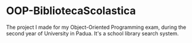 # OOP-BibliotecaScolastica
The project I made for my Object-Oriented Programming exam, during the second year of University in Padua. It's a school library search system.
